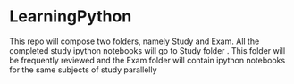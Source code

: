# LearningPython

This repo will compose two folders, namely Study and Exam. All the completed study ipython notebooks will go to Study folder
. This folder will be frequently reviewed and the Exam folder will contain ipython notebooks for the same subjects of study 
parallelly
